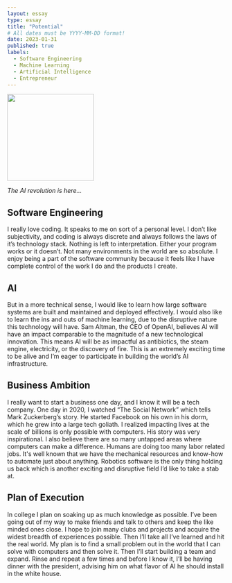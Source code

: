 ```yaml
---
layout: essay
type: essay
title: "Potential"
# All dates must be YYYY-MM-DD format!
date: 2023-01-31
published: true
labels:
  - Software Engineering
  - Machine Learning
  - Artificial Intelligence
  - Entrepreneur
---
```


<img width="200px" class="rounded float-start pe-4" src="https://user-images.githubusercontent.com/74911365/216299102-b957cbe8-c6e5-436c-9d8e-fe8aea4190fa.png">

*The AI revolution is here...*


## Software Engineering

I really love coding. It speaks to me on sort of a personal level. I don’t like subjectivity, and coding is always discrete and always follows the laws of it’s technology stack. Nothing is left to interpretation. Either your program works or it doesn’t. Not many environments in the world are so absolute. I enjoy being a part of the software community because it feels like I have complete control of the work I do and the products I create.

## AI
But in a more technical sense, I would like to learn how large software systems are built and maintained and deployed effectively. I would also like to learn the ins and outs of machine learning, due to the disruptive nature this technology will have. Sam Altman, the CEO of OpenAI, believes AI will have an impact comparable to the magnitude of a new technological innovation. This means AI will be as impactful as antibiotics, the steam engine, electricity, or the discovery of fire. This is an extremely exciting time to be alive and I’m eager to participate in building the world’s AI infrastructure.

## Business Ambition
I really want to start a business one day, and I know it will be a tech company. One day in 2020, I watched “The Social Network” which tells Mark Zuckerberg’s story. He started Facebook on his own in his dorm, which he grew into a large tech goliath. I realized impacting lives at the scale of billions is only possible with computers. His story was very inspirational. I also believe there are so many untapped areas where computers can make a difference. Humans are doing too many labor related jobs. It's well known that we have the mechanical resources and know-how to automate just about anything. Robotics software is the only thing holding us back which is another exciting and disruptive field I’d like to take a stab at.

## Plan of Execution
In college I plan on soaking up as much knowledge as possible. I’ve been going out of my way to make friends and talk to others and keep the like minded ones close. I hope to join many clubs and projects and acquire the widest breadth of experiences possible. Then I’ll take all I’ve learned and hit the real world. My plan is to find a small problem out in the world that I can solve with computers and then solve it. Then I’ll start building a team and expand. Rinse and repeat a few times and before I know it, I’ll be having dinner with the president, advising him on what flavor of AI he should install in the white house.

